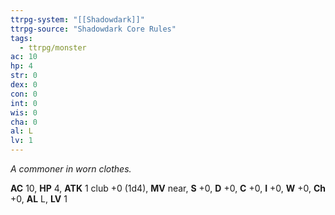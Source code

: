 ```yaml
---
ttrpg-system: "[[Shadowdark]]"
ttrpg-source: "Shadowdark Core Rules"
tags:
  - ttrpg/monster
ac: 10
hp: 4
str: 0
dex: 0
con: 0
int: 0
wis: 0
cha: 0
al: L
lv: 1
---
```


_A commoner in worn clothes._

**AC** 10, **HP** 4, **ATK** 1 club +0 (1d4), **MV** near, **S** +0, **D** +0, **C** +0, **I** +0, **W** +0, **Ch** +0, **AL** L, **LV** 1


